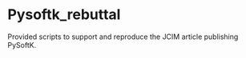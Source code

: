 Pysoftk_rebuttal
=======================

Provided scripts to support and reproduce the JCIM article publishing PySoftK.
